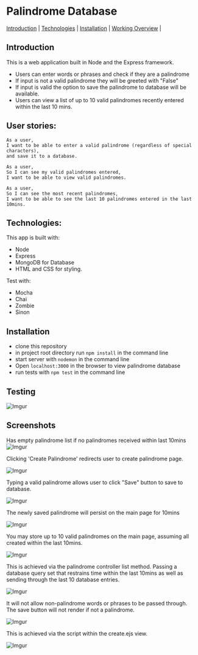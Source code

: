 # Palindrome Database
[Introduction](#introduction) | [Technologies](#technologies) | [Installation](#installation) | [Working Overview](#screenshots) |

## Introduction
This is a web application built in Node and the Express framework.
- Users can enter words or phrases and check if they are a palindrome
- If input is not a valid palindrome they will be greeted with "False"
- If input is valid the option to save the palindrome to database will be available.
- Users can view a list of up to 10 valid palindromes recently entered within the last 10 mins.

## User stories:

```
As a user,
I want to be able to enter a valid palindrome (regardless of special characters),
and save it to a database.

As a user,
So I can see my valid palindromes entered,
I want to be able to view valid palindromes.

As a user,
So I can see the most recent palindromes,
I want to be able to see the last 10 palindromes entered in the last 10mins.
```

## Technologies:

This app is built with:
- Node
- Express
- MongoDB for Database
- HTML and CSS for styling.

Test with:

- Mocha
- Chai
- Zombie
- Sinon

## Installation

- clone this repository
- in project root directory run  ```npm install``` in the command line
- start server with ```nodemon``` in the command line
- Open ``` localhost:3000 ``` in the browser to view palindrome database
- run tests with ```npm test``` in the command line

## Testing
![Imgur](https://imgur.com/esV7IDm.png)

## Screenshots
Has empty palindrome list if no palindromes received within last 10mins
![Imgur](https://imgur.com/owy40BA.png)

Clicking 'Create Palindrome' redirects user to create palindrome page.

![Imgur](https://imgur.com/fJJHuJ1.png)


Typing a valid palindrome allows user to click "Save" button to save to database.

![Imgur](https://imgur.com/UwCdlo5.png)

The newly saved palindrome will persist on the main page for 10mins

![Imgur](https://imgur.com/ZRkYur2.png)


You may store up to 10 valid palindromes on the main page, assuming all created within the last 10mins.

![Imgur](https://imgur.com/IAFbdLG.png)

This is achieved via the palindrome controller list method.  Passing a database query set that restrains time within the last 10mins as well as sending through the last 10 database entries.

![Imgur](https://imgur.com/zwDMmaj.png)

It will not allow non-palindrome words or phrases to be passed through. The save button will not render if not a palindrome.

![Imgur](https://imgur.com/NY1EZIC.png)

This is achieved via the script within the create.ejs view.

![Imgur](https://imgur.com/wD3wdFY.png)
